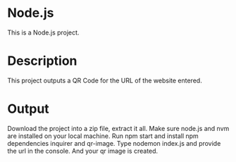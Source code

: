 # Node.js

This is a Node.js project.

# Description

This project outputs a QR Code for the URL of the website entered.

# Output

Download the project into a zip file, extract it all. Make sure node.js and nvm are installed on your local machine. Run npm start and install npm dependencies inquirer and qr-image. Type nodemon index.js and provide the url in the console. And your qr image is created.
